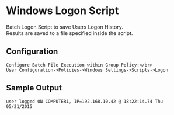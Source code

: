 # Windows Logon Script

Batch Logon Script to save Users Logon History.</br>
Results are saved to a file specified inside the script.

## Configuration
```
Configure Batch File Execution within Group Policy:</br>
User Configuration->Policies->Windows Settings->Scripts->Logon
```
 
## Sample Output
```
user logged ON COMPUTER1, IP=192.168.10.42 @ 18:22:14.74 Thu 05/21/2015
```
